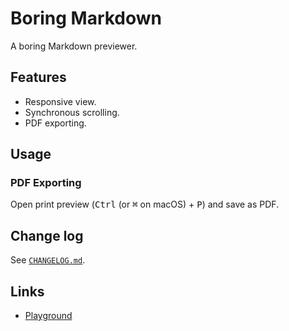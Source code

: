 # Boring Markdown

A boring Markdown previewer.

## Features

-   Responsive view.
-   Synchronous scrolling.
-   PDF exporting.

## Usage

### PDF Exporting

Open print preview (<kbd>Ctrl</kbd> (or <kbd>⌘</kbd> on macOS) + <kbd>P</kbd>) and save as PDF.

## Change log

See [`CHANGELOG.md`](./CHANGELOG.md).

## Links

-   [Playground](https://boring.wang/markdown/)
